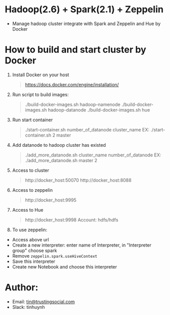 

# Hadoop(2.6) + Spark(2.1) + Zeppelin

- Manage hadoop cluster integrate with Spark and Zeppelin and Hue by Docker

# How to build and start cluster by Docker
1. Install Docker on your host
    >https://docs.docker.com/engine/installation/

2. Run script to build images:
    >./build-docker-images.sh hadoop-namenode
    >./build-docker-images.sh hadoop-datanode
    >./build-docker-images.sh hue


3. Run start container
    >./start-container.sh number_of_datanode cluster_name
    >EX: ./start-container.sh 2 master

4. Add datanode to hadoop cluster has existed
    >./add_more_datanode.sh cluster_name number_of_datanode
    >EX: ./add_more_datanode.sh master 2

5. Access to cluster
    >http://docker_host:50070
    >http://docker_host:8088

6. Access to zeppelin
    >http://docker_host:9995

7. Access to Hue
    >http://docker_host:9998
    >Account: hdfs/hdfs

8. To use zeppelin:
  - Access above url
  - Create a new interpreter: enter name of Interpreter, in "Interpreter group" choose spark
  - Remove ```zeppelin.spark.useHiveContext```
  - Save this interpreter
  - Create new Notebook and choose this interpreter


# Author: 
- Email: tin@trustingsocial.com
- Slack: tinhuynh